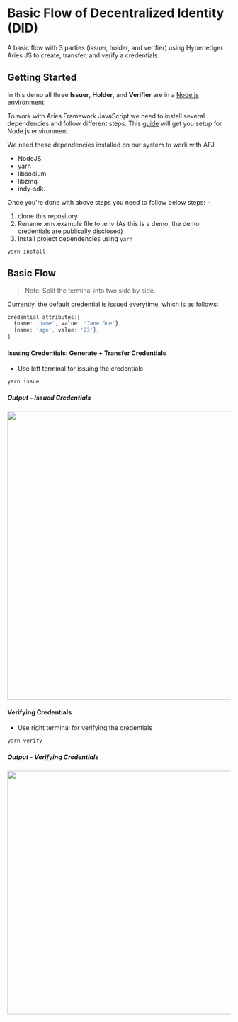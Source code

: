 # Basic Flow of Decentralized Identity (DID)
A basic flow with 3 parties (issuer, holder, and verifier) using Hyperledger Aries JS to create, transfer, and verify a credentials.


## Getting Started
In this demo all three **Issuer**, **Holder**, and **Verifier** are in a [Node.js](https://nodejs.org) environment.

To work with Aries Framework JavaScript we need to install several dependencies and follow different steps. This [guide](https://aries.js.org/guides/getting-started/installation/nodejs) will get you setup for Node.js environment. 

We need these dependencies installed on our system to work with AFJ
- NodeJS
- yarn
- libsodium
- libzmq
- indy-sdk.

Once you're done with above steps you need to follow below steps: -
1. clone this repository
2. Rename .env.example file to .env (As this is a demo, the demo credentials are publically disclosed)
3. Install project dependencies using `yarn`

```
yarn install
```

## Basic Flow
> Note: Split the terminal into two side by side. 

Currently, the default credential is issued everytime, which is as follows: 
```typescript
credential_attributes:[
  {name: 'name', value: 'Jane Doe'},
  {name: 'age', value: '23'},
]
```
#### Issuing Credentials: Generate + Transfer Credentials
- Use left terminal for issuing the credentials

```bash
yarn issue
```

##### Output - Issued Credentials
<img src="https://github.com/sadityakumar9211/hyperledger-selection-task-demo/assets/78147198/777723cf-64eb-40ff-8326-7680dd647435" width="650" height="650"/>

#### Verifying Credentials
- Use right terminal for verifying the credentials
```bash
yarn verify
```

##### Output - Verifying Credentials
<img src="https://github.com/sadityakumar9211/hyperledger-selection-task-demo/assets/78147198/21f0f8c3-f15c-4142-9219-9a588a54a81a" width="650" height="550"/>













